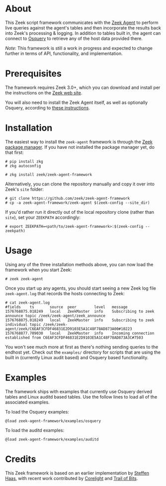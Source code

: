 
# About

This Zeek script framework communicates with the [Zeek
Agent](https://github.com/zeek/zeek-agent) to perform live
queries against the agent's tables and then incorporate the results
back into Zeek's processing & logging. In addition to tables built in,
the agent can connect to [Osquery](https://osquery.io) to retrieve any
of the host data provided there.

*Note*: This framework is still a work in progress and expected to
change further in terms of API, functionality, and implementation.

# Prerequisites

The framework requires Zeek 3.0+, which you can download and install
per the instructions on the [Zeek web site](https://zeek.org/download).

You will also need to install the Zeek Agent itself, as well as
optionally Osquery, according to [these
instructions](https://github.com/zeek/zeek-agent-framework).

# Installation

The easiest way to install the `zeek-agent` framework is through the
[Zeek package
manager](https://docs.zeek.org/projects/package-manager/en/stable/index.html).
If you have not installed the package manager yet, do that first:

    # pip install zkg
    # zkg autoconfig

    # zkg install zeek/zeek-agent-framework

Alternatively, you can clone the repository manually and copy it over
into Zeek's `site` folder:

    # git clone https://github.com/zeek/zeek-agent-framework
    # cp -a zeek-agent-framework/zeek-agent $(zeek-config --site_dir)

If you'd rather run it directly out of the local repository clone
(rather than `site`), set your `ZEEKPATH` accordingly:

    # export ZEEKPATH=<path/to/zeek-agent-framework>:$(zeek-config --zeekpath)

# Usage

Using any of the three installation methods above, you can now load
the framework when you start Zeek:

    # zeek zeek-agent

Once you start up any agents, you should start seeing a new Zeek log
file `zeek-agent.log` that records the hosts connecting to Zeek:

    # cat zeek-agent.log
    #fields    ts       source  peer        level   message
    1576768875.018249	local	ZeekMaster	info	Subscribing to zeek announce topic /zeek/zeek-agent/zeek_announce
    1576768875.018249	local	ZeekMaster	info	Subscribing to zeek individual topic /zeek/zeek-agent/zeek/C6EAF3CFDF46831E2D9103E5A1C48F78AD873A00#10223
    1576768877.709030	local	ZeekMaster	info	Incoming connection established from C6EAF3CFDF46831E2D9103E5A1C48F78AD873A3C#7503

You won't see much more at first as there's nothing sending queries to
the endhost yet. Check out the `examples/` directory for scripts that
are using the built in (currently Linux audit based) and Osquery based
functionality.

# Examples

The framework ships with examples that currently use Osquery derived tables
and Linux auditd based tables.  Use the follow lines to load all of the
associated examples.

To load the Osquery examples:

    @load zeek-agent-framework/examples/osquery

To load the auditd examples:

    @load zeek-agent-framework/examples/auditd


# Credits

This Zeek framework is based on an earlier implementation by [Steffen
Haas](https://github.com/iBigQ), with recent work contributed by
[Corelight](https://www.corelight.com) and [Trail of
Bits](https://www.trailofbits.com).
